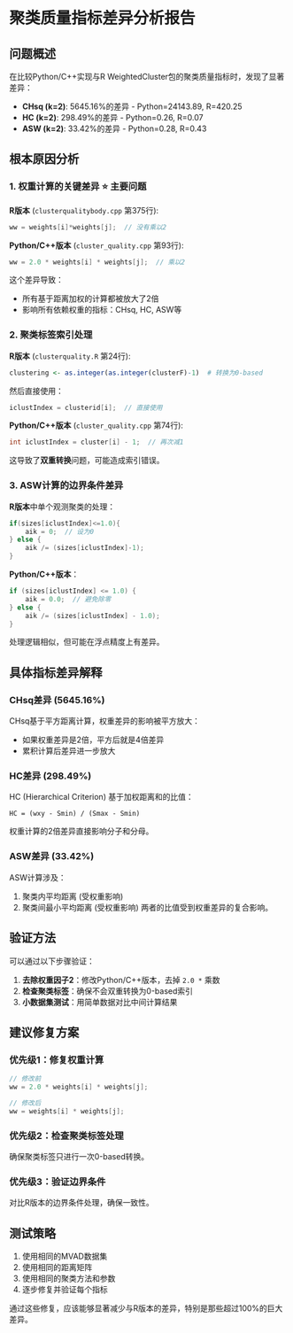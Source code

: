 # 聚类质量指标差异分析报告

## 问题概述

在比较Python/C++实现与R WeightedCluster包的聚类质量指标时，发现了显著差异：

- **CHsq (k=2)**: 5645.16%的差异 - Python=24143.89, R=420.25
- **HC (k=2)**: 298.49%的差异 - Python=0.26, R=0.07
- **ASW (k=2)**: 33.42%的差异 - Python=0.28, R=0.43

## 根本原因分析

### 1. 权重计算的关键差异 ⭐️ **主要问题**

**R版本** (`clusterqualitybody.cpp` 第375行):
```cpp
ww = weights[i]*weights[j];  // 没有乘以2
```

**Python/C++版本** (`cluster_quality.cpp` 第93行):
```cpp
ww = 2.0 * weights[i] * weights[j];  // 乘以2
```

这个差异导致：
- 所有基于距离加权的计算都被放大了2倍
- 影响所有依赖权重的指标：CHsq, HC, ASW等

### 2. 聚类标签索引处理

**R版本** (`clusterquality.R` 第24行):
```r
clustering <- as.integer(as.integer(clusterF)-1)  # 转换为0-based
```
然后直接使用：
```cpp
iclustIndex = clusterid[i];  // 直接使用
```

**Python/C++版本** (`cluster_quality.cpp` 第74行):
```cpp
int iclustIndex = cluster[i] - 1;  // 再次减1
```

这导致了**双重转换**问题，可能造成索引错误。

### 3. ASW计算的边界条件差异

**R版本**中单个观测聚类的处理：
```cpp
if(sizes[iclustIndex]<=1.0){
    aik = 0;  // 设为0
} else {
    aik /= (sizes[iclustIndex]-1);
}
```

**Python/C++版本**：
```cpp
if (sizes[iclustIndex] <= 1.0) {
    aik = 0.0;  // 避免除零
} else {
    aik /= (sizes[iclustIndex] - 1.0);
}
```

处理逻辑相似，但可能在浮点精度上有差异。

## 具体指标差异解释

### CHsq差异 (5645.16%)
CHsq基于平方距离计算，权重差异的影响被平方放大：
- 如果权重差异是2倍，平方后就是4倍差异
- 累积计算后差异进一步放大

### HC差异 (298.49%)
HC (Hierarchical Criterion) 基于加权距离和的比值：
```
HC = (wxy - Smin) / (Smax - Smin)
```
权重计算的2倍差异直接影响分子和分母。

### ASW差异 (33.42%)
ASW计算涉及：
1. 聚类内平均距离 (受权重影响)
2. 聚类间最小平均距离 (受权重影响)
两者的比值受到权重差异的复合影响。

## 验证方法

可以通过以下步骤验证：

1. **去除权重因子2**：修改Python/C++版本，去掉 `2.0 *` 乘数
2. **检查聚类标签**：确保不会双重转换为0-based索引
3. **小数据集测试**：用简单数据对比中间计算结果

## 建议修复方案

### 优先级1：修复权重计算
```cpp
// 修改前
ww = 2.0 * weights[i] * weights[j];

// 修改后
ww = weights[i] * weights[j];
```

### 优先级2：检查聚类标签处理
确保聚类标签只进行一次0-based转换。

### 优先级3：验证边界条件
对比R版本的边界条件处理，确保一致性。

## 测试策略

1. 使用相同的MVAD数据集
2. 使用相同的距离矩阵
3. 使用相同的聚类方法和参数
4. 逐步修复并验证每个指标

通过这些修复，应该能够显著减少与R版本的差异，特别是那些超过100%的巨大差异。
